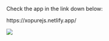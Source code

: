 <p>Check the app in the link down below:</p>
<p>https://xopurejs.netlify.app/</p>
<img src="https://github.com/user-attachments/assets/b96d7e18-2462-40d9-805f-55ebc077b04c">

